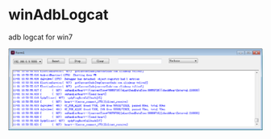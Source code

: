 # winAdbLogcat
adb logcat for win7

![screenshot](https://raw.githubusercontent.com/advx9600/winAdbLogcat/master/screenshot/main.png)